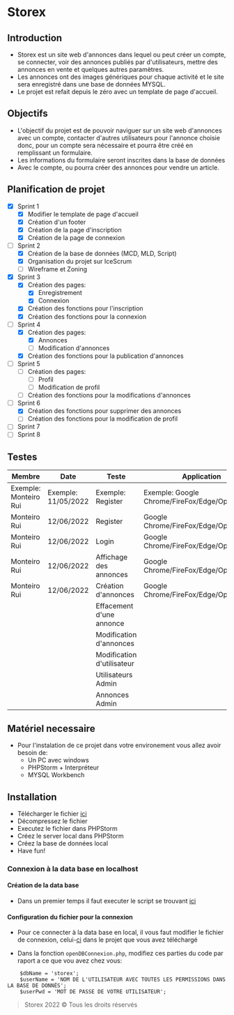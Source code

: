 # Storex
## Introduction
- Storex est un site web d'annonces dans lequel ou peut créer un compte, se connecter, voir des annonces publiés par d'utilisateurs, mettre des annonces en vente et quelques autres paramètres.
- Les annonces ont des images génériques pour chaque activité et le site sera enregistré dans une base de données MYSQL.
- Le projet est refait depuis le zéro avec un template de page d'accueil.

## Objectifs
- L'objectif du projet est de pouvoir naviguer sur un site web d'annonces avec un compte, contacter d'autres utilisateurs pour l'annonce choisie donc, pour un compte sera nécessaire et pourra être créé en remplissant un formulaire.
- Les informations du formulaire seront inscrites dans la base de données
- Avec le compte, ou pourra créer des annonces pour vendre un article.

## Planification de projet
- [X] Sprint 1
  - [X] Modifier le template de page d'accueil
  - [X] Création d'un footer
  - [X] Création de la page d'inscription
  - [X] Création de la page de connexion
- [ ] Sprint 2
  - [X] Création de la base de données (MCD, MLD, Script)
  - [X] Organisation du projet sur IceScrum
  - [ ] Wireframe et Zoning
- [X] Sprint 3
  - [X] Création des pages:
    - [X] Enregistrement
    - [X] Connexion
  - [X] Création des fonctions pour l'inscription
  - [X] Création des fonctions pour la connexion
- [ ] Sprint 4
  - [x] Création des pages:
    - [x] Annonces
    - [ ] Modification d'annonces
  - [x] Création des fonctions pour la publication d'annonces
- [ ] Sprint 5
  - [ ] Création des pages:
    - [ ] Profil
    - [ ] Modification de profil
  - [ ] Création des fonctions pour la modifications d'annonces
- [ ] Sprint 6
  - [x] Création des fonctions pour supprimer des annonces
  - [ ] Création des fonctions pour la modification de profil
- [ ] Sprint 7
- [ ] Sprint 8

## Testes
| Membre  | Date | Teste | Application | Évaluation |
| ------------- | ------------- | ------------- | ------------- | ------------- |
| Exemple: Monteiro Rui  | Exemple: 11/05/2022  | Exemple: Register | Exemple: Google Chrome/FireFox/Edge/Opera | ❌ ou ✔️ |
| Monteiro Rui  | 12/06/2022  | Register | Google Chrome/FireFox/Edge/Opera/Brave | ✔️ |
| Monteiro Rui  | 12/06/2022  | Login | Google Chrome/FireFox/Edge/Opera/Brave | ✔️ |
| Monteiro Rui  | 12/06/2022  | Affichage des annonces | Google Chrome/FireFox/Edge/Opera/Brave | ✔️ |
| Monteiro Rui  | 12/06/2022  | Création d'annonces | Google Chrome/FireFox/Edge/Opera/Brave | ✔️ |
|  |  | Effacement d'une annonce |  |  |
|  |  | Modification d'annonces |  |  |
|  |  | Modification d'utilisateur |  |  |
|  |  | Utilisateurs Admin |  |  |
|  |  | Annonces Admin |  |  |

## Matériel necessaire
- Pour l'instalation de ce projet dans votre environement vous allez avoir besoin de:
  - Un PC avec windows
  - PHPStorm + Interpréteur 
  - MYSQL Workbench

## Installation
- Télécharger le fichier [ici](https://github.com/Ruimmp/Storex/archive/refs/heads/main.zip)
- Décompressez le fichier
- Executez le fichier dans PHPStorm
- Créez le server local dans PHPStorm
- Créez la base de données local
- Have fun!

### Connexion à la data base en localhost

#### Création de la data base
- Dans un premier temps il faut executer le script se trouvant [ici](https://github.com/Ruimmp/Storex/blob/main/src/SQL/CreateDataBase.sql)

#### Configuration du fichier pour la connexion
- Pour ce connecter à la data base en local, il vous faut modifier le fichier de connexion, celui-[ci](https://github.com/Ruimmp/Storex/blob/main/src/Model/dbConnector.php) dans le projet que vous avez téléchargé

- Dans la fonction `openDBConnexion.php`, modifiez ces parties du code par raport a ce que vou avez chez vous:
```
    $dbName = 'storex';
    $userName = 'NOM DE L'UTILISATEUR AVEC TOUTES LES PERMISSIONS DANS LA BASE DE DONNÉS';
    $userPwd = 'MOT DE PASSE DE VOTRE UTILISATEUR';
```

> Storex 2022 © Tous les droits réservés
